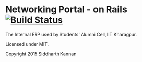 # Networking Portal - on Rails [![Build Status](https://travis-ci.org/icyflame/networking-rails.svg?branch=master)](https://travis-ci.org/icyflame/networking-rails)

The Internal ERP used by Students' Alumni Cell, IIT Kharagpur.

Licensed under MIT.

Copyright 2015 Siddharth Kannan
